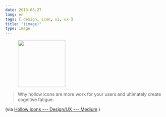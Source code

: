 ```yaml
---
date: 2013-08-27
lang: en
tags: [ design, icon, ui, ux ]
title: "(image)"
type: image
---
```


<figure>
<a
href="https://hugo.ferreira.cc/why-hollow-icons-are-more-work-for-your-users-and/attachment/399/"
rel="attachment"><img
src="/wp-content/uploads/2013/08/tumblr_ms79f5A14a1qz82meo1_400-150x150.gif"
width="150" height="150" /></a></figure>

> Why hollow icons are more work for your users and ultimately create cognitive fatigue.

(via [Hollow Icons --- Design/UX ---
Medium](https://medium.com/design-ux/a93647e5a44b) )

